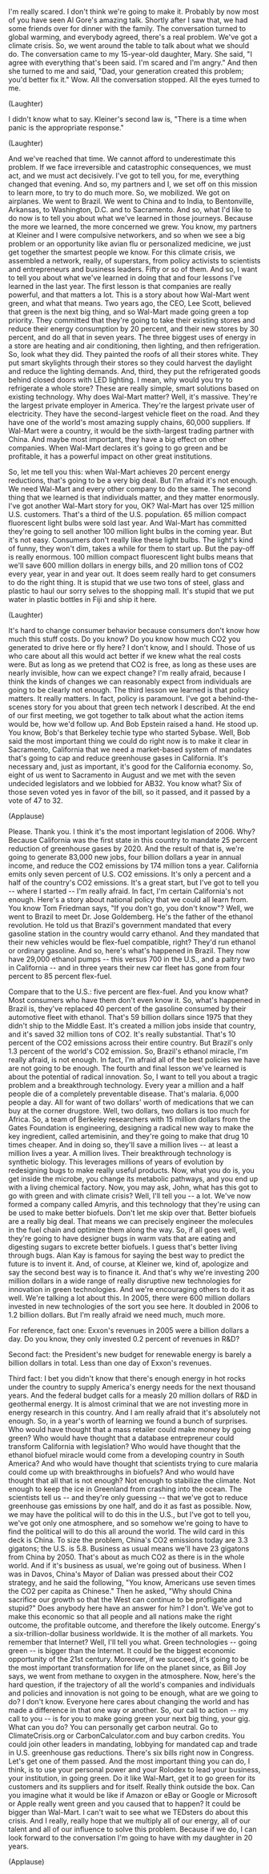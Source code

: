 
I&#39;m really scared. I don&#39;t think we&#39;re going to make it.
Probably by now most of you have seen Al Gore&#39;s amazing talk.
Shortly after I saw that, we had some friends over for dinner
with the family. The conversation turned to global warming,
and everybody agreed, there&#39;s a real problem.
We&#39;ve got a climate crisis.
So, we went around the table to talk about what we should do.
The conversation came to my 15-year-old daughter, Mary.
She said, &quot;I agree with everything that&#39;s been said.
I&#39;m scared and I&#39;m angry.&quot; And then she turned to me and said,
&quot;Dad, your generation created this problem; you&#39;d better fix it.&quot; Wow.
All the conversation stopped. All the eyes turned to me.

(Laughter)

I didn&#39;t know what to say. Kleiner&#39;s second law is,
&quot;There is a time when panic is the appropriate response.&quot;

(Laughter)

And we&#39;ve reached that time. We cannot afford to underestimate
this problem. If we face irreversible and catastrophic consequences,
we must act, and we must act decisively.
I&#39;ve got to tell you, for me, everything changed that evening.
And so, my partners and I, we set off on this mission to learn more,
to try to do much more. So, we mobilized. We got on airplanes.
We went to Brazil. We went to China and to India,
to Bentonville, Arkansas, to Washington, D.C. and to Sacramento.
And so, what I&#39;d like to do now is to tell you
about what we&#39;ve learned in those journeys.
Because the more we learned, the more concerned we grew.
You know, my partners at Kleiner and I were compulsive networkers,
and so when we see a big problem or an opportunity
like avian flu or personalized medicine,
we just get together the smartest people we know.
For this climate crisis, we assembled a network, really,
of superstars, from policy activists to scientists and entrepreneurs
and business leaders. Fifty or so of them.
And so, I want to tell you about what we&#39;ve learned in doing that
and four lessons I&#39;ve learned in the last year.
The first lesson is that companies are really powerful,
and that matters a lot. This is a story about
how Wal-Mart went green, and what that means.
Two years ago, the CEO, Lee Scott, believed that green is
the next big thing, and so Wal-Mart made going green a top priority.
They committed that they&#39;re going to take their existing stores
and reduce their energy consumption by 20 percent,
and their new stores by 30 percent, and do all that in seven years.
The three biggest uses of energy in a store are heating
and air conditioning, then lighting, and then refrigeration.
So, look what they did.
They painted the roofs of all their stores white.
They put smart skylights through their stores
so they could harvest the daylight and reduce the lighting demands.
And, third, they put the refrigerated goods
behind closed doors with LED lighting.
I mean, why would you try to refrigerate a whole store?
These are really simple, smart solutions based on existing technology.
Why does Wal-Mart matter? Well, it&#39;s massive.
They&#39;re the largest private employer in America.
They&#39;re the largest private user of electricity.
They have the second-largest vehicle fleet on the road.
And they have one of the world&#39;s most amazing supply chains,
60,000 suppliers. If Wal-Mart were a country,
it would be the sixth-largest trading partner with China.
And maybe most important, they have a big effect on other companies.
When Wal-Mart declares it&#39;s going to go green and be profitable,
it has a powerful impact on other great institutions.

So, let me tell you this:
when Wal-Mart achieves 20 percent energy reductions,
that&#39;s going to be a very big deal. But I&#39;m afraid it&#39;s not enough.
We need Wal-Mart and every other company to do the same.
The second thing that we learned is that individuals matter,
and they matter enormously.
I&#39;ve got another Wal-Mart story for you, OK?
Wal-Mart has over 125 million U.S. customers.
That&#39;s a third of the U.S. population.
65 million compact fluorescent light bulbs were sold last year.
And Wal-Mart has committed they&#39;re going to sell
another 100 million light bulbs in the coming year. But it&#39;s not easy.
Consumers don&#39;t really like these light bulbs.
The light&#39;s kind of funny, they won&#39;t dim,
takes a while for them to start up.
But the pay-off is really enormous.
100 million compact fluorescent light bulbs means
that we&#39;ll save 600 million dollars in energy bills,
and 20 million tons of CO2 every year, year in and year out.
It does seem really hard to get consumers to do the right thing.
It is stupid that we use two tons of steel, glass and plastic
to haul our sorry selves to the shopping mall.
It&#39;s stupid that we put water in plastic bottles
in Fiji and ship it here.

(Laughter)

It&#39;s hard to change consumer behavior
because consumers don&#39;t know how much this stuff costs. Do you know?
Do you know how much CO2 you generated to drive here or fly here?
I don&#39;t know, and I should.
Those of us who care about all this would act better
if we knew what the real costs were.
But as long as we pretend that CO2 is free,
as long as these uses are nearly invisible, how can we expect change?
I&#39;m really afraid, because I think the kinds of changes
we can reasonably expect from individuals
are going to be clearly not enough.
The third lesson we learned is that policy matters. It really matters.
In fact, policy is paramount.
I&#39;ve got a behind-the-scenes story for you
about that green tech network I described.
At the end of our first meeting, we got together to talk about
what the action items would be, how we&#39;d follow up.
And Bob Epstein raised a hand. He stood up.
You know, Bob&#39;s that Berkeley techie type who started Sybase.
Well, Bob said the most important thing we could do right now
is to make it clear in Sacramento, California
that we need a market-based system of mandates
that&#39;s going to cap and reduce greenhouse gases in California.
It&#39;s necessary and, just as important,
it&#39;s good for the California economy.
So, eight of us went to Sacramento in August and we met
with the seven undecided legislators and we lobbied for AB32.
You know what? Six of those seven voted yes in favor of the bill,
so it passed, and it passed by a vote of 47 to 32.

(Applause)

Please. Thank you.
I think it&#39;s the most important legislation of 2006. Why?
Because California was the first state in this country
to mandate 25 percent reduction of greenhouse gases by 2020.
And the result of that is, we&#39;re going to generate 83,000 new jobs,
four billion dollars a year in annual income, and reduce the CO2 emissions
by 174 million tons a year.
California emits only seven percent of U.S. CO2 emissions.
It&#39;s only a percent and a half of the country&#39;s CO2 emissions. It&#39;s a great start,
but I&#39;ve got to tell you -- where I started -- I&#39;m really afraid.
In fact, I&#39;m certain California&#39;s not enough.
Here&#39;s a story about national policy that we could all learn from.
You know Tom Friedman says, &quot;If you don&#39;t go, you don&#39;t know&quot;?
Well, we went to Brazil to meet Dr. Jose Goldemberg.
He&#39;s the father of the ethanol revolution.
He told us that Brazil&#39;s government mandated
that every gasoline station in the country would carry ethanol.
And they mandated that their new vehicles
would be flex-fuel compatible, right?
They&#39;d run ethanol or ordinary gasoline.
And so, here&#39;s what&#39;s happened in Brazil.
They now have 29,000 ethanol pumps --
this versus 700 in the U.S., and a paltry two in California --
and in three years their new car fleet
has gone from four percent to 85 percent flex-fuel.

Compare that to the U.S.: five percent are flex-fuel.
And you know what? Most consumers who have them don&#39;t even know it.
So, what&#39;s happened in Brazil is, they&#39;ve replaced
40 percent of the gasoline consumed by their automotive fleet with ethanol.
That&#39;s 59 billion dollars since 1975
that they didn&#39;t ship to the Middle East.
It&#39;s created a million jobs inside that country,
and it&#39;s saved 32 million tons of CO2. It&#39;s really substantial.
That&#39;s 10 percent of the CO2 emissions across their entire country.
But Brazil&#39;s only 1.3 percent of the world&#39;s CO2 emission.
So, Brazil&#39;s ethanol miracle, I&#39;m really afraid, is not enough.
In fact, I&#39;m afraid all of the best policies we have
are not going to be enough.
The fourth and final lesson we&#39;ve learned
is about the potential of radical innovation.
So, I want to tell you about a tragic problem
and a breakthrough technology.
Every year a million and a half people die of
a completely preventable disease. That&#39;s malaria. 6,000 people a day.
All for want of two dollars&#39; worth of medications
that we can buy at the corner drugstore.
Well, two dollars, two dollars is too much for Africa.
So, a team of Berkeley researchers with 15 million dollars
from the Gates Foundation is engineering, designing a radical new way
to make the key ingredient, called artemisinin,
and they&#39;re going to make that drug 10 times cheaper.
And in doing so, they&#39;ll save a million lives --
at least a million lives a year. A million lives.
Their breakthrough technology is synthetic biology.
This leverages millions of years of evolution
by redesigning bugs to make really useful products.
Now, what you do is, you get inside the microbe,
you change its metabolic pathways, and you end up with a living chemical factory.
Now, you may ask,
John, what has this got to go with green and with climate crisis?
Well, I&#39;ll tell you -- a lot.
We&#39;ve now formed a company called Amyris, and this technology
that they&#39;re using can be used to make better biofuels.
Don&#39;t let me skip over that. Better biofuels are a really big deal.
That means we can precisely engineer the molecules in the fuel chain
and optimize them along the way.
So, if all goes well, they&#39;re going to have designer bugs in warm vats
that are eating and digesting sugars to excrete better biofuels.
I guess that&#39;s better living through bugs.
Alan Kay is famous for saying
the best way to predict the future is to invent it.
And, of course, at Kleiner we, kind of, apologize and say
the second best way is to finance it.
And that&#39;s why we&#39;re investing 200 million dollars
in a wide range of really disruptive new technologies
for innovation in green technologies.
And we&#39;re encouraging others to do it as well.
We&#39;re talking a lot about this.
In 2005, there were 600 million dollars invested in new technologies
of the sort you see here. It doubled in 2006 to 1.2 billion dollars.
But I&#39;m really afraid we need much, much more.

For reference, fact one:
Exxon&#39;s revenues in 2005 were a billion dollars a day.
Do you know, they only invested 0.2 percent of revenues in R&amp;D?

Second fact: the President&#39;s new budget for renewable energy
is barely a billion dollars in total.
Less than one day of Exxon&#39;s revenues.

Third fact: I bet you didn&#39;t know that there&#39;s enough energy
in hot rocks under the country to supply America&#39;s energy needs
for the next thousand years. And the federal budget
calls for a measly 20 million dollars of R&amp;D in geothermal energy.
It is almost criminal that we are not investing more
in energy research in this country.
And I am really afraid that it&#39;s absolutely not enough.
So, in a year&#39;s worth of learning we found a bunch of surprises.
Who would have thought that a mass retailer
could make money by going green? Who would have thought that
a database entrepreneur could transform California with legislation?
Who would have thought that the ethanol biofuel miracle
would come from a developing country in South America?
And who would have thought that scientists
trying to cure malaria could come up with breakthroughs in biofuels?
And who would have thought that all that is not enough?
Not enough to stabilize the climate.
Not enough to keep the ice in Greenland from crashing into the ocean.
The scientists tell us -- and they&#39;re only guessing --
that we&#39;ve got to reduce greenhouse gas emissions by one half,
and do it as fast as possible.
Now, we may have the political will to do this in the U.S.,
but I&#39;ve got to tell you, we&#39;ve got only one atmosphere,
and so somehow we&#39;re going to have to find the political will
to do this all around the world. The wild card in this deck is China.
To size the problem, China&#39;s CO2 emissions today are 3.3 gigatons;
the U.S. is 5.8. Business as usual means
we&#39;ll have 23 gigatons from China by 2050.
That&#39;s about as much CO2 as there is in the whole world.
And if it&#39;s business as usual, we&#39;re going out of business.
When I was in Davos, China&#39;s Mayor of Dalian was pressed
about their CO2 strategy, and he said the following,
&quot;You know, Americans use seven times the CO2 per capita as Chinese.&quot;
Then he asked, &quot;Why should China sacrifice our growth
so that the West can continue to be profligate and stupid?&quot;
Does anybody here have an answer for him? I don&#39;t.
We&#39;ve got to make this economic so that all people and all nations
make the right outcome, the profitable outcome,
and therefore the likely outcome.
Energy&#39;s a six-trillion-dollar business worldwide.
It is the mother of all markets. You remember that Internet?
Well, I&#39;ll tell you what. Green technologies -- going green --
is bigger than the Internet.
It could be the biggest economic opportunity of the 21st century.
Moreover, if we succeed, it&#39;s going to be
the most important transformation for life on the planet since,
as Bill Joy says, we went from methane to oxygen in the atmosphere.
Now, here&#39;s the hard question, if the trajectory of all the world&#39;s
companies and individuals and policies and innovation
is not going to be enough, what are we going to do? I don&#39;t know.
Everyone here cares about changing the world
and has made a difference in that one way or another.
So, our call to action -- my call to you --
is for you to make going green your next big thing, your gig.
What can you do? You can personally get carbon neutral.
Go to ClimateCrisis.org or CarbonCalculator.com
and buy carbon credits. You could join other leaders in mandating,
lobbying for mandated cap and trade in U.S. greenhouse gas reductions.
There&#39;s six bills right now in Congress. Let&#39;s get one of them passed.
And the most important thing you can do, I think,
is to use your personal power and your Rolodex
to lead your business, your institution, in going green.
Do it like Wal-Mart, get it to go green
for its customers and its suppliers and for itself.
Really think outside the box.
Can you imagine what it would be like if Amazon or eBay or Google
or Microsoft or Apple really went green and you caused that to happen?
It could be bigger than Wal-Mart.
I can&#39;t wait to see what we TEDsters do about this crisis.
And I really, really hope that we multiply all of our energy,
all of our talent and all of our influence to solve this problem.
Because if we do, I can look forward
to the conversation I&#39;m going to have with my daughter in 20 years.

(Applause)

